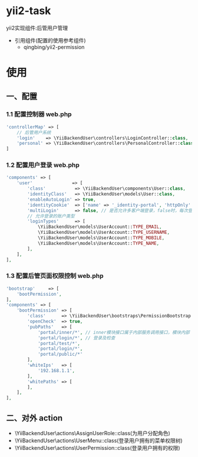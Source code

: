 # yii2-task
yii2实现组件:后管用户管理

- 引用组件(配置的使用参考组件)
    - qingbing/yii2-permission

# 使用
## 一、配置

### 1.1 配置控制器 web.php
```php
'controllerMap' => [
    // 后管用户系统
    'login'    => \YiiBackendUser\controllers\LoginController::class,
    'personal' => \YiiBackendUser\controllers\PersonalController::class,
]
```

### 1.2 配置用户登录 web.php
```php
'components' => [
    'user'               => [
        'class'           => \YiiBackendUser\components\User::class,
        'identityClass'   => \YiiBackendUser\models\User::class,
        'enableAutoLogin' => true,
        'identityCookie'  => ['name' => '_identity-portal', 'httpOnly' => true],
        'multiLogin'      => false, // 是否允许多客户端登录，false时，每次登录会重新生成用户的 auth_key
        // 允许登录的账户类型
        'loginTypes'      => [
            \YiiBackendUser\models\UserAccount::TYPE_EMAIL,
            \YiiBackendUser\models\UserAccount::TYPE_USERNAME,
            \YiiBackendUser\models\UserAccount::TYPE_MOBILE,
            \YiiBackendUser\models\UserAccount::TYPE_NAME,
        ],
    ],
],
```

### 1.3 配置后管页面权限控制 web.php
```php
'bootstrap'     => [
    'bootPermission',
],
'components' => [
    'bootPermission' => [
        'class'      => \YiiBackendUser\bootstraps\PermissionBootstrap::class,
        'openCheck'  => true,
        'pubPaths'   => [
            'portal/inner/*', // inner模块接口属于内部服务调用接口，模块内部
            'portal/login/*', // 登录及检查
            'portal/test/*',
            'portal/login/*',
            'portal/public/*'
        ],
        'whiteIps'   => [
            '192.168.1.1',
        ],
        'whitePaths' => [
        ],
    ],
],
```

## 二、对外 action
- \YiiBackendUser\actions\AssignUserRole::class(为用户分配角色)
- \YiiBackendUser\actions\UserMenu::class(登录用户拥有的菜单权限树)
- \YiiBackendUser\actions\UserPermission::class(登录用户拥有的权限)
